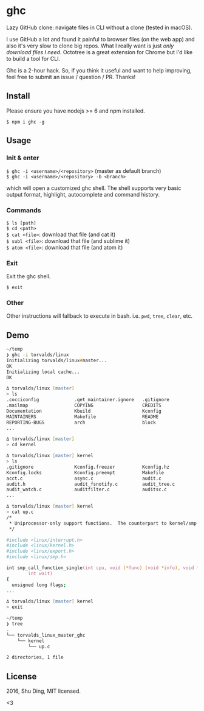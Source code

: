 # ghc
Lazy GitHub clone: navigate files in CLI without a clone (tested in macOS). 

I use GitHub a lot and found it painful to browser files (on the web app) and also it's very slow to clone big repos. What I really want is just _only download files I need_. Octotree is a great extension for Chrome but I'd like to build a tool for CLI. 

Ghc is a 2-hour hack. So, if you think it useful and want to help improving, feel free to submit an issue / question / PR. Thanks! 

## Install
Please ensure you have nodejs >= 6 and npm installed.

`$ npm i ghc -g`

## Usage

### Init & enter
`$ ghc -i <username>/<repository>` (master as default branch)  
`$ ghc -i <username>/<repository> -b <branch>`

which will open a customized ghc shell. The shell supports very basic output format, highlight, autocomplete and command history.

### Commands
`$ ls [path]`  
`$ cd <path>`  
`$ cat <file>`: download that file (and cat it)  
`$ subl <file>`: download that file (and sublime it)  
`$ atom <file>`: download that file (and atom it)  

### Exit

Exit the ghc shell.

`$ exit`

### Other
Other instructions will fallback to execute in bash. i.e. `pwd`, `tree`, `clear`, etc.

## Demo
```zsh
~/temp
❯ ghc -i torvalds/linux
Initializing torvalds/linux#master...
OK
Initializing local cache...
OK

∆ torvalds/linux [master] 
> ls
.cocciconfig             .get_maintainer.ignore   .gitignore               
.mailmap                 COPYING                  CREDITS                  
Documentation            Kbuild                   Kconfig                  
MAINTAINERS              Makefile                 README                   
REPORTING-BUGS           arch                     block                    
...

∆ torvalds/linux [master] 
> cd kernel

∆ torvalds/linux [master] kernel
> ls
.gitignore               Kconfig.freezer          Kconfig.hz               
Kconfig.locks            Kconfig.preempt          Makefile                 
acct.c                   async.c                  audit.c                  
audit.h                  audit_fsnotify.c         audit_tree.c             
audit_watch.c            auditfilter.c            auditsc.c                
...

∆ torvalds/linux [master] kernel
> cat up.c
/*
 * Uniprocessor-only support functions.  The counterpart to kernel/smp.c
 */

#include <linux/interrupt.h>
#include <linux/kernel.h>
#include <linux/export.h>
#include <linux/smp.h>

int smp_call_function_single(int cpu, void (*func) (void *info), void *info,
        int wait)
{
  unsigned long flags;
...

∆ torvalds/linux [master] kernel
> exit

~/temp
❯ tree
.
└── torvalds_linux_master_ghc
    └── kernel
        └── up.c

2 directories, 1 file

```

## License
2016, Shu Ding, MIT licensed.

<3
